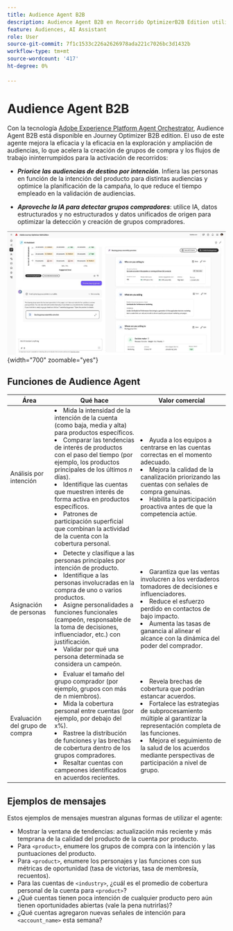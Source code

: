 ```yaml
---
title: Audience Agent B2B
description: Audience Agent B2B en Recorrido OptimizerB2B Edition utiliza el análisis de intención y la asignación de personas para crear grupos de compra y acelerar los flujos de trabajo de marketing B2B.
feature: Audiences, AI Assistant
role: User
source-git-commit: 7f1c1533c226a2626978ada221c7026bc3d1432b
workflow-type: tm+mt
source-wordcount: '417'
ht-degree: 0%

---
```


# Audience Agent B2B

Con la tecnología [Adobe Experience Platform Agent Orchestrator](https://experienceleague.adobe.com/es/docs/experience-cloud-ai/experience-cloud-ai/agents/agent-orchestrator), Audience Agent B2B está disponible en Journey Optimizer B2B edition. El uso de este agente mejora la eficacia y la eficacia en la exploración y ampliación de audiencias, lo que acelera la creación de grupos de compra y los flujos de trabajo ininterrumpidos para la activación de recorridos:

* **_Priorice las audiencias de destino por intención_**. Infiera las personas en función de la intención del producto para distintas audiencias y optimice la planificación de la campaña, lo que reduce el tiempo empleado en la validación de audiencias.

* **_Aproveche la IA para detectar grupos compradores_**: utilice IA, datos estructurados y no estructurados y datos unificados de origen para optimizar la detección y creación de grupos compradores.

![Audience Agent B2B en modo de página completa](./assets/audience-agent-full.png){width="700" zoomable="yes"}

## Funciones de Audience Agent

| Área | Qué hace | Valor comercial |
| ---- | ------------ | -------------- |
| Análisis por intención | <li> Mida la intensidad de la intención de la cuenta (como baja, media y alta) para productos específicos. <li>Comparar las tendencias de interés de productos con el paso del tiempo (por ejemplo, los productos principales de los últimos _n_ días). <li>Identifique las cuentas que muestren interés de forma activa en productos específicos. <li>Patrones de participación superficial que combinan la actividad de la cuenta con la cobertura personal. | <li>Ayuda a los equipos a centrarse en las cuentas correctas en el momento adecuado. <li>Mejora la calidad de la canalización priorizando las cuentas con señales de compra genuinas. <li>Habilita la participación proactiva antes de que la competencia actúe. |
| Asignación de personas | <li>Detecte y clasifique a las personas principales por intención de producto. <li>Identifique a las personas involucradas en la compra de uno o varios productos. <li>Asigne personalidades a funciones funcionales (campeón, responsable de la toma de decisiones, influenciador, etc.) con justificación. <li>Validar por qué una persona determinada se considera un campeón. | <li>Garantiza que las ventas involucren a los verdaderos tomadores de decisiones e influenciadores. <li>Reduce el esfuerzo perdido en contactos de bajo impacto. <li>Aumenta las tasas de ganancia al alinear el alcance con la dinámica del poder del comprador. |
| Evaluación del grupo de compra | <li>Evaluar el tamaño del grupo comprador (por ejemplo, grupos con más de n miembros). <li>Mida la cobertura personal entre cuentas (por ejemplo, por debajo del x%). <li>Rastree la distribución de funciones y las brechas de cobertura dentro de los grupos compradores. <li>Resaltar cuentas con campeones identificados en acuerdos recientes. | <li>Revela brechas de cobertura que podrían estancar acuerdos. <li>Fortalece las estrategias de subprocesamiento múltiple al garantizar la representación completa de las funciones. <li>Mejora el seguimiento de la salud de los acuerdos mediante perspectivas de participación a nivel de grupo. |

## Ejemplos de mensajes

Estos ejemplos de mensajes muestran algunas formas de utilizar el agente:

* Mostrar la ventana de tendencias: actualización más reciente y más temprana de la calidad del producto de la cuenta por producto.
* Para `<product>`, enumere los grupos de compra con la intención y las puntuaciones del producto.
* Para `<product>`, enumere los personajes y las funciones con sus métricas de oportunidad (tasa de victorias, tasa de membresía, recuentos).
* Para las cuentas de `<industry>`, ¿cuál es el promedio de cobertura personal de la cuenta para `<product>`?
* ¿Qué cuentas tienen poca intención de cualquier producto pero aún tienen oportunidades abiertas (vale la pena nutrirlas)?
* ¿Qué cuentas agregaron nuevas señales de intención para `<account_name>` esta semana?
